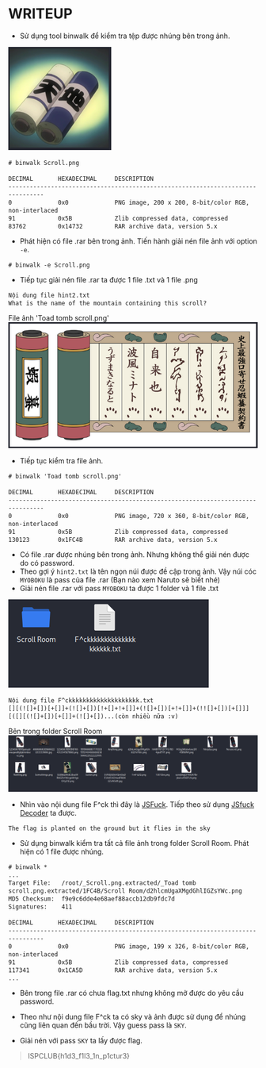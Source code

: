 # WRITEUP

* Sử dụng tool binwalk để kiểm tra tệp được nhúng bên trong ảnh.

<img src=solve/010649.png>

```
# binwalk Scroll.png                    

DECIMAL       HEXADECIMAL     DESCRIPTION
--------------------------------------------------------------------------------
0             0x0             PNG image, 200 x 200, 8-bit/color RGB, non-interlaced
91            0x5B            Zlib compressed data, compressed
83762         0x14732         RAR archive data, version 5.x
```

* Phát hiện có file .rar bên trong ảnh. Tiến hành giải nén file ảnh với option `-e`.

```
# binwalk -e Scroll.png
```

* Tiếp tục giải nén file .rar ta được 1 file .txt và 1 file .png

```
Nội dung file hint2.txt
What is the name of the mountain containing this scroll?
```

File ảnh 'Toad tomb scroll.png'<br>
<img src=solve/010919.png>

* Tiếp tục kiểm tra file ảnh.

```
# binwalk 'Toad tomb scroll.png'

DECIMAL       HEXADECIMAL     DESCRIPTION
--------------------------------------------------------------------------------
0             0x0             PNG image, 720 x 360, 8-bit/color RGB, non-interlaced
91            0x5B            Zlib compressed data, compressed
130123        0x1FC4B         RAR archive data, version 5.x
```

* Có file .rar được nhúng bên trong ảnh. Nhưng không thể giải nén được do có password.
* Theo gợi ý `hint2.txt` là tên ngọn núi được đề cập trong ảnh. Vậy núi cóc `MYOBOKU` là pass của file .rar (Bạn nào xem Naruto sẽ biết nhé)
* Giải nén file .rar với pass `MYOBOKU` ta được 1 folder và 1 file .txt

<img src=solve/011829.png>

```
Nội dung file F^ckkkkkkkkkkkkkkkkkkkk.txt
[][(![]+[])[+[]]+(![]+[])[!+[]+!+[]]+(![]+[])[+!+[]]+(!![]+[])[+[]]][([][(![]+[])[+[]]+(![]+[])...(còn nhiều nữa :v)

```

Bên trong folder Scroll Room
<img src=solve/012049.png>

* Nhìn vào nội dung file F^ck thì đây là [JSFuck](http://www.jsfuck.com/). Tiếp theo sử dụng [JSfuck Decoder](https://enkhee-osiris.github.io/Decoder-JSFuck/) ta được.

```
The flag is planted on the ground but it flies in the sky
```

* Sử dụng binwalk kiểm tra tất cả file ảnh trong folder Scroll Room. Phát hiện có 1 file được nhúng.

```
# binwalk *
...
Target File:   /root/_Scroll.png.extracted/_Toad tomb scroll.png.extracted/1FC4B/Scroll Room/d2hlcmUgaXMgdGhlIGZsYWc.png
MD5 Checksum:  f9e9c6dde4e68aef88accb12db9fdc7d
Signatures:    411

DECIMAL       HEXADECIMAL     DESCRIPTION
--------------------------------------------------------------------------------
0             0x0             PNG image, 199 x 326, 8-bit/color RGB, non-interlaced
91            0x5B            Zlib compressed data, compressed
117341        0x1CA5D         RAR archive data, version 5.x
...
```

* Bên trong file .rar có chưa flag.txt nhưng không mở được do yêu cầu password.

* Theo như nội dung file F^ck ta có sky và ảnh được sử dụng để nhúng cũng liên quan đến bầu trời. Vậy guess pass là `SKY`.

* Giải nén với pass `SKY` ta lấy được flag.

> ISPCLUB{h1d3_f1l3_1n_p1ctur3}


